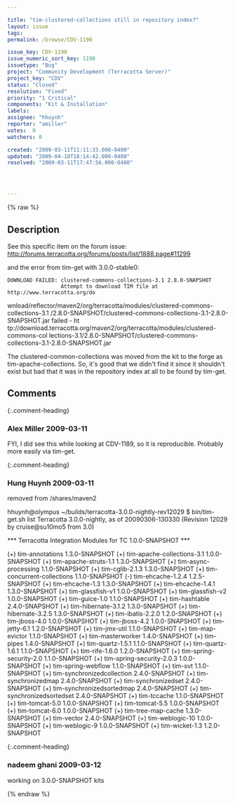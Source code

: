 ```yaml
---

title: "tim-clustered-collections still in repository index?"
layout: issue
tags: 
permalink: /browse/CDV-1190

issue_key: CDV-1190
issue_numeric_sort_key: 1190
issuetype: "Bug"
project: "Community Development (Terracotta Server)"
project_key: "CDV"
status: "Closed"
resolution: "Fixed"
priority: "1 Critical"
components: "Kit & Installation"
labels: 
assignee: "hhuynh"
reporter: "amiller"
votes:  0
watchers: 0

created: "2009-03-11T11:11:33.000-0400"
updated: "2009-04-10T18:14:42.000-0400"
resolved: "2009-03-11T17:47:56.000-0400"




---
```


{% raw %}

## Description

<div markdown="1" class="description">

See this specific item on the forum issue:
http://forums.terracotta.org/forums/posts/list/1888.page#11299

and the error from tim-get with 3.0.0-stable0:

    DOWNLOAD FAILED: clustered-commons-collections-3.1 2.8.0-SNAPSHOT
                     Attempt to download TIM file at http://www.terracotta.org/do
 wnload/reflector/maven2/org/terracotta/modules/clustered-commons-collections-3.1
 /2.8.0-SNAPSHOT/clustered-commons-collections-3.1-2.8.0-SNAPSHOT.jar failed - ht
 tp://download.terracotta.org/maven2/org/terracotta/modules/clustered-commons-col
 lections-3.1/2.8.0-SNAPSHOT/clustered-commons-collections-3.1-2.8.0-SNAPSHOT.jar
 

The clustered-common-collections was moved from the kit to the forge as tim-apache-collections.  So, it's good that we didn't find it since it shouldn't exist but bad that it was in the repository index at all to be found by tim-get.


</div>

## Comments


{:.comment-heading}
### **Alex Miller** <span class="date">2009-03-11</span>

<div markdown="1" class="comment">

FYI, I did see this while looking at CDV-1189, so it is reproducible.  Probably more easily via tim-get.

</div>


{:.comment-heading}
### **Hung Huynh** <span class="date">2009-03-11</span>

<div markdown="1" class="comment">

removed from /shares/maven2

hhuynh@olympus ~/builds/terracotta-3.0.0-nightly-rev12029
$ bin/tim-get.sh list
Terracotta 3.0.0-nightly, as of 20090306-130330 (Revision 12029 by cruise@su10mo5 from 3.0)

\*\*\* Terracotta Integration Modules for TC 1.0.0-SNAPSHOT \*\*\*

(+) tim-annotations 1.3.0-SNAPSHOT
(+) tim-apache-collections-3.1 1.0.0-SNAPSHOT
(+) tim-apache-struts-1.1 1.3.0-SNAPSHOT
(+) tim-async-processing 1.1.0-SNAPSHOT
(+) tim-cglib-2.1.3 1.3.0-SNAPSHOT
(+) tim-concurrent-collections 1.1.0-SNAPSHOT
(-) tim-ehcache-1.2.4 1.2.5-SNAPSHOT
(+) tim-ehcache-1.3 1.3.0-SNAPSHOT
(+) tim-ehcache-1.4.1 1.3.0-SNAPSHOT
(+) tim-glassfish-v1 1.0.0-SNAPSHOT
(+) tim-glassfish-v2 1.0.0-SNAPSHOT
(+) tim-guice-1.0 1.1.0-SNAPSHOT
(+) tim-hashtable 2.4.0-SNAPSHOT
(+) tim-hibernate-3.1.2 1.3.0-SNAPSHOT
(+) tim-hibernate-3.2.5 1.3.0-SNAPSHOT
(+) tim-ibatis-2.2.0 1.2.0-SNAPSHOT
(+) tim-jboss-4.0 1.0.0-SNAPSHOT
(+) tim-jboss-4.2 1.0.0-SNAPSHOT
(+) tim-jetty-6.1 1.2.0-SNAPSHOT
(+) tim-jmx-util 1.1.0-SNAPSHOT
(+) tim-map-evictor 1.1.0-SNAPSHOT
(+) tim-masterworker 1.4.0-SNAPSHOT
(+) tim-pipes 1.4.0-SNAPSHOT
(+) tim-quartz-1.5.1 1.1.0-SNAPSHOT
(+) tim-quartz-1.6.1 1.1.0-SNAPSHOT
(+) tim-rife-1.6.0 1.2.0-SNAPSHOT
(+) tim-spring-security-2.0 1.1.0-SNAPSHOT
(+) tim-spring-security-2.0.3 1.0.0-SNAPSHOT
(+) tim-spring-webflow 1.1.0-SNAPSHOT
(+) tim-svt 1.1.0-SNAPSHOT
(+) tim-synchronizedcollection 2.4.0-SNAPSHOT
(+) tim-synchronizedmap 2.4.0-SNAPSHOT
(+) tim-synchronizedset 2.4.0-SNAPSHOT
(+) tim-synchronizedsortedmap 2.4.0-SNAPSHOT
(+) tim-synchronizedsortedset 2.4.0-SNAPSHOT
(+) tim-tccache 1.1.0-SNAPSHOT
(+) tim-tomcat-5.0 1.0.0-SNAPSHOT
(+) tim-tomcat-5.5 1.0.0-SNAPSHOT
(+) tim-tomcat-6.0 1.0.0-SNAPSHOT
(+) tim-tree-map-cache 1.3.0-SNAPSHOT
(+) tim-vector 2.4.0-SNAPSHOT
(+) tim-weblogic-10 1.0.0-SNAPSHOT
(+) tim-weblogic-9 1.0.0-SNAPSHOT
(+) tim-wicket-1.3 1.2.0-SNAPSHOT


</div>


{:.comment-heading}
### **nadeem ghani** <span class="date">2009-03-12</span>

<div markdown="1" class="comment">

working on 3.0.0-SNAPSHOT kits

</div>



{% endraw %}
